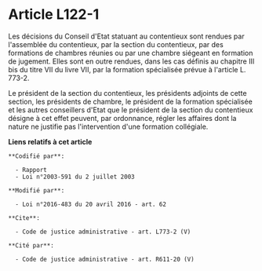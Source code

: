 # Article L122-1

Les décisions du Conseil d'Etat statuant au contentieux sont rendues par l'assemblée du contentieux, par la section du
contentieux, par des formations de chambres réunies ou par une chambre siégeant en formation de jugement. Elles sont en outre
rendues, dans les cas définis au chapitre III bis du titre VII du livre VII, par la formation spécialisée prévue à l'article
L. 773-2. 

Le président de la section du contentieux, les présidents adjoints de cette section, les présidents de chambre, le président
de la formation spécialisée et les autres conseillers d'Etat que le président de la section du contentieux désigne à cet
effet peuvent, par ordonnance, régler les affaires dont la nature ne justifie pas l'intervention d'une formation collégiale.

**Liens relatifs à cet article**

	**Codifié par**:

	  - Rapport
	  - Loi n°2003-591 du 2 juillet 2003

	**Modifié par**:

	  - Loi n°2016-483 du 20 avril 2016 - art. 62

	**Cite**:

	  - Code de justice administrative - art. L773-2 (V)

	**Cité par**:

	  - Code de justice administrative - art. R611-20 (V)
